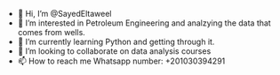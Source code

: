 - 👋 Hi, I’m @SayedEltaweel
- 👀 I’m interested in Petroleum Engineering and analzying the data that comes from wells.
- 🌱 I’m currently learning Python and getting through it.
- 💞️ I’m looking to collaborate on data analysis courses
- 📫 How to reach me Whatsapp number: +201030394291

<!---
SayedEltaweel/SayedEltaweel is a ✨ special ✨ repository because its `README.md` (this file) appears on your GitHub profile.
You can click the Preview link to take a look at your changes.
--->
